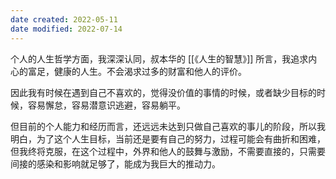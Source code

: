 ```yaml
---
date created: 2022-05-11
date modified: 2022-07-14
---
```


个人的人生哲学方面，我深深认同，叔本华的 [[《人生的智慧》]] 所言，我追求内心的富足，健康的人生。不会渴求过多的财富和他人的评价。

因此我有时候在遇到自己不喜欢的，觉得没价值的事情的时候，或者缺少目标的时候，容易懈怠，容易潜意识逃避，容易躺平。

但目前的个人能力和经历而言，还远远未达到只做自己喜欢的事儿的阶段，所以我明白，为了这个人生目标，当前还是要有自己的努力，过程可能会有曲折和困难，但我终将克服，在这个过程中，外界和他人的鼓舞与激励，不需要直接的，只需要间接的感染和影响就足够了，能成为我巨大的推动力。
